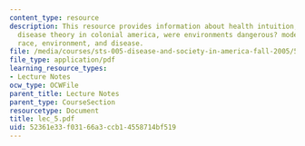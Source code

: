 ```yaml
---
content_type: resource
description: This resource provides information about health intuition, colonial perspectives,
  disease theory in colonial america, were environments dangerous? modern perspectives,
  race, environment, and disease.
file: /media/courses/sts-005-disease-and-society-in-america-fall-2005/52361e33f03166a3ccb14558714bf519_lec_5.pdf
file_type: application/pdf
learning_resource_types:
- Lecture Notes
ocw_type: OCWFile
parent_title: Lecture Notes
parent_type: CourseSection
resourcetype: Document
title: lec_5.pdf
uid: 52361e33-f031-66a3-ccb1-4558714bf519
---
```

